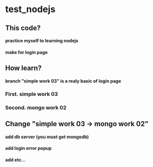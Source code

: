# test_nodejs



## This code?
#### practice myself to learning nodejs
#### make for login page



## How learn?
#### branch "simple work 03" is a realy basic of login page
### First. simple work 03
### Second. mongo work 02



## Change "simple work 03 -> mongo work 02" 
#### add db server (you must get mongodb)
#### add login error popup
#### add etc...
